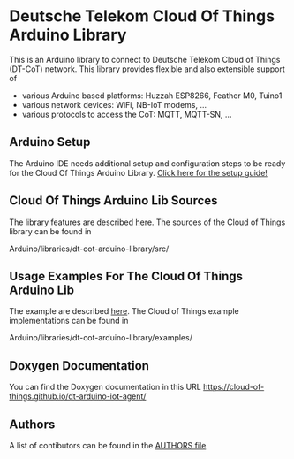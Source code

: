 # Deutsche Telekom Cloud Of Things Arduino Library

This is an Arduino library to connect to Deutsche Telekom Cloud of Things (DT-CoT) 
network. This library provides flexible and also extensible support of 
* various Arduino based platforms: Huzzah ESP8266, Feather M0, Tuino1
* various network devices: WiFi, NB-IoT modems, ...
* various protocols to access the CoT: MQTT, MQTT-SN, ...

## Arduino Setup
The Arduino IDE needs additional setup and configuration steps to be ready for 
the Cloud Of Things Arduino Library. [Click here for the setup guide!](./arduino_setup.md)

## Cloud Of Things Arduino Lib Sources
The library features are described [here](src/README.md). The sources of the Cloud of Things library can be found in 

Arduino/libraries/dt-cot-arduino-library/src/

## Usage Examples For The Cloud Of Things Arduino Lib
The example are described [here](examples/README.md). The Cloud of Things example implementations can be found in 

Arduino/libraries/dt-cot-arduino-library/examples/

## Doxygen Documentation

You can find the Doxygen documentation in this URL 
https://cloud-of-things.github.io/dt-arduino-iot-agent/

## Authors

A list of contibutors can be found in the [AUTHORS file](AUTHORS)
